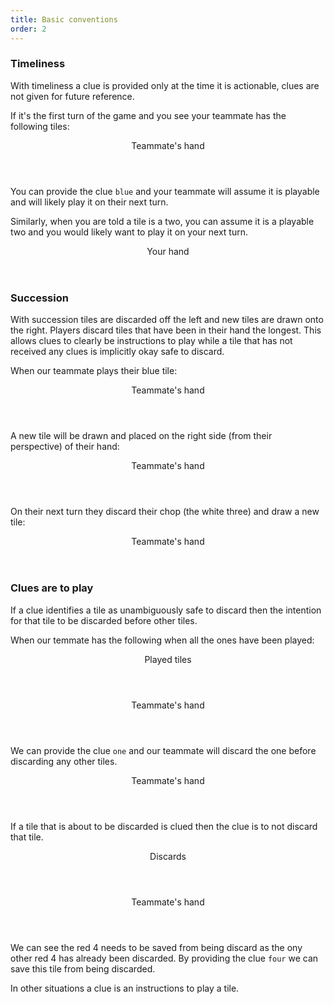 ```yaml
---
title: Basic conventions
order: 2
---
```


### Timeliness

With timeliness a clue is provided only at the time it is actionable, clues are not given for future reference.

If it's the first turn of the game and you see your teammate has the following tiles:

<game>
  <hand>
    <header>Teammate's hand</header>
    <tiles>
      <tile title="yellow 2"></tile>
      <tile title="green 2"></tile>
      <tile title="red 4"></tile>
      <mark><tile title="blue 1"></tile></mark>
      <tile title="white 3"></tile>
    </tiles>
  </hand>
</game>

You can provide the clue ``blue`` and your teammate will assume it is playable and will likely play it on their next turn.

Similarly, when you are told a tile is a two, you can assume it is a playable two and you would likely want to play it on your next turn.

<game>
  <hand>
    <header>Your hand</header>
    <tiles>
      <tile title="hidden"></tile>
      <tile title="hidden"></tile>
      <mark><tile title="hidden"></tile></mark>
      <tile title="hidden"></tile>
      <tile title="hidden"></tile>
    </tiles>
  </hand>
</game>

### Succession

With succession tiles are discarded off the left and new tiles are drawn onto the right. Players discard tiles that have been in their hand the longest. This allows clues to clearly be instructions to play while a tile that has not received any clues is implicitly okay safe to discard.

When our teammate plays their blue tile:

<game>
  <hand>
    <header>Teammate's hand</header>
    <tiles>
      <tile title="yellow 2"></tile>
      <tile title="green 2"></tile>
      <tile title="red 4"></tile>
      <mark><tile title="blue 1"></tile></mark>
      <tile title="white 3"></tile>
    </tiles>
  </hand>
</game>

A new tile will be drawn and placed on the right side (from their perspective) of their hand:

<game>
  <hand>
    <header>Teammate's hand</header>
    <tiles>
      <tile title="rainbow 1"></tile>
      <tile title="yellow 2"></tile>
      <tile title="green 2"></tile>
      <tile title="red 4"></tile>
      <tile title="white 3"></tile>
    </tiles>
  </hand>
</game>

On their next turn they discard their chop (the white three) and draw a new tile:

<game>
  <hand>
    <header>Teammate's hand</header>
    <tiles>
      <tile title="rainbow 4"></tile>
      <tile title="rainbow 1"></tile>
      <tile title="yellow 2"></tile>
      <tile title="green 2"></tile>
      <tile title="red 4"></tile>
    </tiles>
  </hand>
</game>

### Clues are to play

If a clue identifies a tile as unambiguously safe to discard then the intention for that tile to be discarded before other tiles.

When our temmate has the following when all the ones have been played:

<game>
  <pile>
    <header>Played tiles</header>
    <tiles>
      <tile title="yellow 1"></tile>
      <tile title="yellow 2"></tile>
      <tile title="yellow 3"></tile>
      <tile title="yellow 4"></tile>
    </tiles><tiles>
      <tile title="blue 1"></tile>
      <tile title="blue 2"></tile>
      <tile title="blue 3"></tile>
    </tiles><tiles>
      <tile title="red 1"></tile>
    </tiles><tiles>
      <tile title="white 1"></tile>
    </tiles><tiles>
      <tile title="rainbow 1"></tile>
    </tiles>
  </pile>
  
  <hand>
    <header>Teammate's hand</header>
    <tiles>
      <tile title="rainbow 4"></tile>
      <tile title="rainbow 1"></tile>
      <tile title="yellow 2"></tile>
      <tile title="green 2"></tile>
      <tile title="red 4"></tile>
    </tiles>
  </hand>
</game>

We can provide the clue ``one`` and our teammate will discard the one before discarding any other tiles.

<game>
  <hand>
    <header>Teammate's hand</header>
    <tiles>
      <tile title="rainbow 4"></tile>
      <tile title="rainbow 1"></tile>
      <tile title="yellow 2"></tile>
      <tile title="green 2"></tile>
      <tile title="red 4"></tile>
    </tiles>
  </hand>
</game>

If a tile that is about to be discarded is clued then the clue is to not discard that tile.

<game>
  <pile>
    <header>Discards</header>
    <tiles>
      <tile title="yellow 4"></tile>
    </tiles><tiles>
      <tile title="blue 3"></tile>
    </tiles><tiles>
      <tile title="red 1"></tile>
      <tile title="red 4"></tile>
    </tiles><tiles>
      <tile title="white 1"></tile>
    </tiles><tiles>
      <tile title="rainbow 1"></tile>
    </tiles>
  </pile>

  <hand>
    <header>Teammate's hand</header>
    <tiles>
      <tile title="blue 1"></tile>
      <tile title="red 1"></tile>
      <tile title="yellow 2"></tile>
      <tile title="green 2"></tile>
      <tile title="red 4"></tile>
    </tiles>
  </hand>
</game>

We can see the red 4 needs to be saved from being discard as the ony other red 4 has already been discarded. By providing the clue ``four`` we can save this tile from being discarded.

In other situations a clue is an instructions to play a tile.
